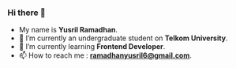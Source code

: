 ### Hi there 👋

- My name is **Yusril Ramadhan**.
- 🔭 I’m currently an undergraduate student on **Telkom University**.
- 🌱 I’m currently learning **Frontend Developer**.
- 📫 How to reach me : **ramadhanyusril6@gmail.com**.


